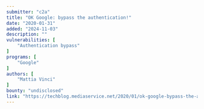 ```yaml
---
submitter: "c2a"
title: "OK Google: bypass the authentication!"
date: "2020-01-31"
added: "2024-11-03"
description: ""
vulnerabilities: [
    "Authentication bypass"
]
programs: [
    "Google"
]
authors: [
    "Mattia Vinci"
]
bounty: "undisclosed"
link: "https://techblog.mediaservice.net/2020/01/ok-google-bypass-the-authentication/"
---
```




